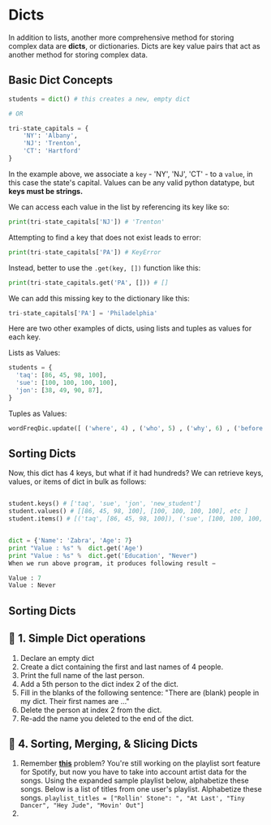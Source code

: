 <!---
{"next": "Topics/loops.md","title": "Dicts"}
-->

# Dicts

In addition to lists, another more comprehensive method for storing complex data are **dicts**, or dictionaries. Dicts are key value pairs that act as another method for storing complex data.

## Basic Dict Concepts

```python
students = dict() # this creates a new, empty dict

# OR

tri-state_capitals = {
	'NY': 'Albany',
	'NJ': 'Trenton',
    'CT': 'Hartford'
}
```

In the example above, we associate a `key` - 'NY', 'NJ', 'CT' -  to a `value`, in this case the state's capital. Values can be any valid python datatype, but **keys must be strings.**

We can access each value in the list by referencing its key like so:

```python
print(tri-state_capitals['NJ']) # 'Trenton'
```

Attempting to find a key that does not exist leads to error:

```python
print(tri-state_capitals['PA']) # KeyError
```

Instead, better to use the `.get(key, [])` function like this:

```python
print(tri-state_capitals.get('PA', [])) # []
```

We can add this missing key to the dictionary like this:

```python
tri-state_capitals['PA'] = 'Philadelphia'
```

Here are two other examples of dicts, using lists and tuples as values for each key.

Lists as Values:

```python
students = {
  'taq': [86, 45, 98, 100],
  'sue': [100, 100, 100, 100],
  'jon': [38, 49, 90, 87],
}
```

Tuples as Values:

```python
wordFreqDic.update([ ('where', 4) , ('who', 5) , ('why', 6) , ('before' , 20)] )
```

## Sorting Dicts

Now, this dict has 4 keys, but what if it had hundreds? We can  retrieve keys, values, or items of dict in bulk as follows:

```python

student.keys() # ['taq', 'sue', 'jon', 'new_student']
student.values() # [[86, 45, 98, 100], [100, 100, 100, 100], etc ]
student.items() # [('taq', [86, 45, 98, 100]), ('sue', [100, 100, 100, 100]), etc]


dict = {'Name': 'Zabra', 'Age': 7}
print "Value : %s" %  dict.get('Age')
print "Value : %s" %  dict.get('Education', "Never")
When we run above program, it produces following result −

Value : 7
Value : Never
```

## Sorting Dicts




## 🚗 1. Simple Dict operations

1. Declare an empty dict
2. Create a dict containing the first and last names of 4 people.
3. Print the full name of the last person.
4. Add a 5th person to the dict index 2 of the dict.
5. Fill in the blanks of the following sentence:
"There are (blank) people in my dict. Their first names are ..."
6. Delete the person at index 2 from the dict.
5. Re-add the name you deleted to the end of the dict.

## 🚗 4. Sorting, Merging, & Slicing Dicts

1. Remember **[this](lists.md#-2-editing--manipulating-lists)** problem? You're still working on the playlist sort feature for Spotify, but now you have to take into account artist data for the songs. Using the expanded sample playlist below, alphabetize these songs.
Below is a list of titles from one user's playlist. Alphabetize these songs.
`playlist_titles = ["Rollin' Stone": ", "At Last', "Tiny Dancer", "Hey Jude", "Movin' Out"]`
2.